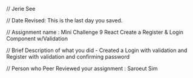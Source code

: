 // Jerie See

 // Date Revised: This is the last day you saved. 

 // Assignment name : Mini Challenge 9 React Create a Register & Login Component w/Validation

 // Brief Description of what you did - Created a Login with validation and Register with validation and confirming password

// Person who Peer Reviewed your assignment : Saroeut Sim

